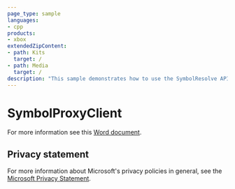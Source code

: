 ```yaml
---
page_type: sample
languages:
- cpp
products:
- xbox
extendedZipContent:
- path: Kits
  target: /
- path: Media
  target: /
description: "This sample demonstrates how to use the SymbolResolve APIs to resolve symbol information for addresses on the Xbox One."
---
```


# SymbolProxyClient

For more information see this [Word document](https://github.com/microsoft/Xbox-ATG-Samples/blob/master/XDKSamples/Tools/SymbolProxyClient/Readme.docx).

## Privacy statement

For more information about Microsoft's privacy policies in general, see the [Microsoft Privacy Statement](https://privacy.microsoft.com/privacystatement/).

